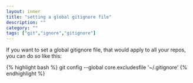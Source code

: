 ```yaml
---
layout: inner
title: "setting a global gitignore file"
description: ""
category: ""
tags: ["git","ignore","gitignore"]
---
```

If you want to set a global gitignore file, that would apply to all your repos,
you can do so like this:

{% highlight bash %}
git config --global core.excludesfile '~/.gitignore'
{% endhighlight %}
